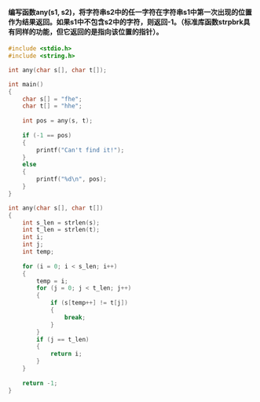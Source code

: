#### 编写函数any(s1, s2)，将字符串s2中的任一字符在字符串s1中第一次出现的位置作为结果返回。如果s1中不包含s2中的字符，则返回-1。（标准库函数strpbrk具有同样的功能，但它返回的是指向该位置的指针）。

```C
#include <stdio.h>
#include <string.h>

int any(char s[], char t[]);

int main()
{
	char s[] = "fhe";
	char t[] = "hhe";
	
	int pos = any(s, t);
	
	if (-1 == pos) 
	{
		printf("Can't find it!");
	}
	else 
	{
		printf("%d\n", pos);
	}
}

int any(char s[], char t[])
{
	int s_len = strlen(s);
	int t_len = strlen(t);
	int i;
	int j;
	int temp;
	
	for (i = 0; i < s_len; i++)
	{
		temp = i;
		for (j = 0; j < t_len; j++)
		{
			if (s[temp++] != t[j])
			{
				break;
			}
		}
		if (j == t_len)
		{
			return i;
		}
	}
	
	return -1;
}
```
